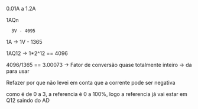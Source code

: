 0.01A a 1.2A 

1AQn

      3V - 4095
1A -> 1V - 1365

1AQ12 -> 1*2^12 == 4096

4096/1365 == 3.00073 -> Fator de conversão quase totalmente inteiro -> da para usar

Refazer por que não levei em conta que a corrente pode ser negativa

como é de 0 a 3, a referencia é 0 a 100%, logo a referencia já vai estar em Q12 saindo do AD